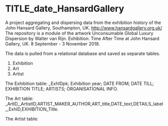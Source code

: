# TITLE_date_HansardGallery
A project aggregating and dispersing data from the exhibition history of the John Hansard Gallery, Southampton, UK.
http://www.hansardgallery.org.uk/
The repository is a module of the artwork Unconsumable Global Luxury Dispersion by Walter van Rijn.
Exhibition: Time After Time at John Hansard Gallery, UK. 8 September - 3 November 2018.

The data is pulled from a relational database and saved as separate tables.
1. Exhibition
2. Art
3. Artist

The Exhibition table: _ExhIDpk; Exhibition year; DATE FROM; DATE TILL; EXHIBITION TITLE; ARTISTS; ORGANISATIONAL INFO.

The Art table: 
_ArtID,_ArtistID,ARTIST_MAKER_AUTHOR,ART_title,DATE_text,DETAILS_label,_ExhID,EXHIBITION_Title.

The Artist table:
